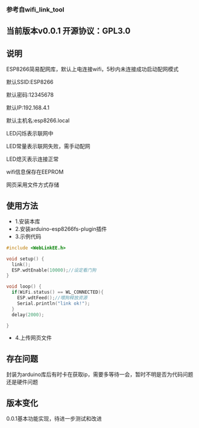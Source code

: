 ### 参考自wifi_link_tool



## 当前版本v0.0.1 开源协议：GPL3.0



## 说明
ESP8266简易配网库，默认上电连接wifi，5秒内未连接成功启动配网模式

默认SSID:ESP8266

默认密码:12345678

默认IP:192.168.4.1

默认主机名:esp8266.local

LED闪烁表示联网中

LED常量表示联网失败，需手动配网

LED熄灭表示连接正常

wifi信息保存在EEPROM

网页采用文件方式存储



## 使用方法
- 1.安装本库
- 2.安装arduino-esp8266fs-plugin插件
- 3.示例代码
``` c
#include <WebLinkEE.h>

void setup() {
  link();
  ESP.wdtEnable(10000);//设定看门狗
}

void loop() {
  if(WiFi.status() == WL_CONNECTED){
    ESP.wdtFeed();//喂狗释放资源
    Serial.println("link ok!");
  }
  delay(2000);

}
```

- 4.上传网页文件



## 存在问题

封装为arduino库后有时卡在获取ip，需要多等待一会，暂时不明是否为代码问题还是硬件问题



## 版本变化
0.0.1基本功能实现，待进一步测试和改进



